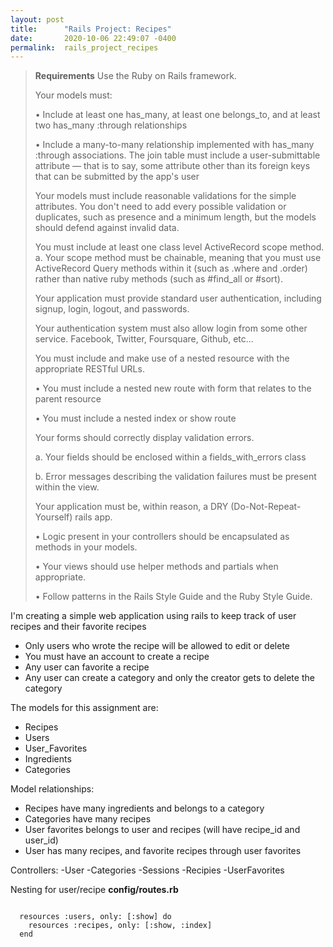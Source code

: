 ```yaml
---
layout: post
title:      "Rails Project: Recipes"
date:       2020-10-06 22:49:07 -0400
permalink:  rails_project_recipes
---
```



> **Requirements**
> Use the Ruby on Rails framework.
> 
> Your models must:
> 
> • Include at least one has_many, at least one belongs_to, and at least two has_many :through relationships
> 
> • Include a many-to-many relationship implemented with has_many :through associations. The join table must include a user-submittable attribute — that is to say, some attribute other than its foreign keys that can be submitted by the app's user
> 
> Your models must include reasonable validations for the simple attributes. You don't need to add every possible validation or duplicates, such as presence and a minimum length, but the models should defend against invalid data.
> 
> You must include at least one class level ActiveRecord scope method. a. Your scope method must be chainable, meaning that you must use ActiveRecord Query methods within it (such as .where and .order) rather than native ruby methods (such as #find_all or #sort).
> 
> Your application must provide standard user authentication, including signup, login, logout, and passwords.
> 
> Your authentication system must also allow login from some other service. Facebook, Twitter, Foursquare, Github, etc...
> 
> You must include and make use of a nested resource with the appropriate RESTful URLs.
> 
> • You must include a nested new route with form that relates to the parent resource
> 
> • You must include a nested index or show route
> 
> Your forms should correctly display validation errors.
> 
> a. Your fields should be enclosed within a fields_with_errors class
> 
> b. Error messages describing the validation failures must be present within the view.
> 
> Your application must be, within reason, a DRY (Do-Not-Repeat-Yourself) rails app.
> 
> • Logic present in your controllers should be encapsulated as methods in your models.
> 
> • Your views should use helper methods and partials when appropriate.
> 
> • Follow patterns in the Rails Style Guide and the Ruby Style Guide.

I'm creating a simple web application using rails to keep track of user recipes and their favorite recipes
- Only users who wrote the recipe will be allowed to edit or delete
- You must have an account to create a recipe
- Any user can favorite a recipe
- Any user can create a category and only the creator gets to delete the category

The models for this assignment are:
- Recipes
- Users
- User_Favorites
- Ingredients
- Categories

Model relationships:
- Recipes have many ingredients and belongs to a category
- Categories have many recipes
- User favorites belongs to user and recipes (will have recipe_id and user_id)
- User has many recipes, and favorite recipes through user favorites

Controllers:
-User
-Categories
-Sessions
-Recipies
-UserFavorites


Nesting for user/recipe
**config/routes.rb**

```

  resources :users, only: [:show] do 
    resources :recipes, only: [:show, :index]
  end


```

